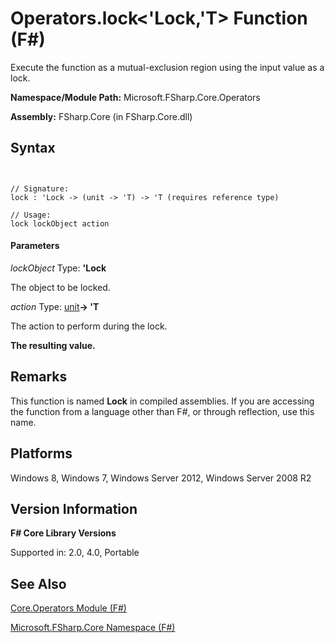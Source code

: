 # Operators.lock<'Lock,'T> Function (F#)

Execute the function as a mutual-exclusion region using the input value as a lock.

**Namespace/Module Path:** Microsoft.FSharp.Core.Operators

**Assembly:** FSharp.Core (in FSharp.Core.dll)


## Syntax


```


// Signature:
lock : 'Lock -> (unit -> 'T) -> 'T (requires reference type)

// Usage:
lock lockObject action

```



#### Parameters
*lockObject*
Type: **'Lock**


The object to be locked.


*action*
Type: [unit](http://msdn.microsoft.com/en-us/library/00b837c2-6c8a-483a-87d3-0479c64037a7)**-&gt; 'T**


The action to perform during the lock.



**The resulting value.**
## Remarks
This function is named **Lock** in compiled assemblies. If you are accessing the function from a language other than F#, or through reflection, use this name.


## Platforms
Windows 8, Windows 7, Windows Server 2012, Windows Server 2008 R2


## Version Information
**F# Core Library Versions**

Supported in: 2.0, 4.0, Portable




## See Also
[Core.Operators Module &#40;F&#35;&#41;](Core.Operators-Module-%28FSharp%29.md)

[Microsoft.FSharp.Core Namespace &#40;F&#35;&#41;](Microsoft.FSharp.Core-Namespace-%28FSharp%29.md)

